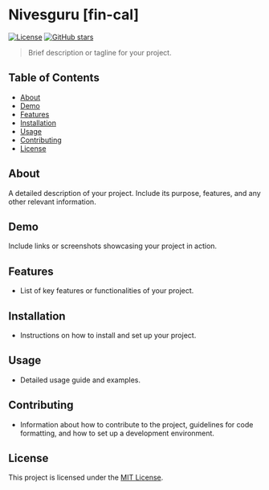 # Nivesguru [fin-cal] 

[![License](https://img.shields.io/badge/license-MIT-blue.svg)](https://github.com/bhritick/fin-cal/blob/main/LICENCE)
[![GitHub stars](https://img.shields.io/github/stars/yourusername/yourproject.svg?style=social)](https://github.com/bhritick/fin-cal)


> Brief description or tagline for your project.

## Table of Contents

- [About](#about)
- [Demo](#demo)
- [Features](#features)
- [Installation](#installation)
- [Usage](#usage)
- [Contributing](#contributing)
- [License](#license)

## About

A detailed description of your project. Include its purpose, features, and any other relevant information.

## Demo

Include links or screenshots showcasing your project in action.

## Features

- List of key features or functionalities of your project.

## Installation

- Instructions on how to install and set up your project.

## Usage

- Detailed usage guide and examples.

## Contributing

- Information about how to contribute to the project, guidelines for code formatting, and how to set up a development environment.

## License

This project is licensed under the [MIT License](LICENSE).

